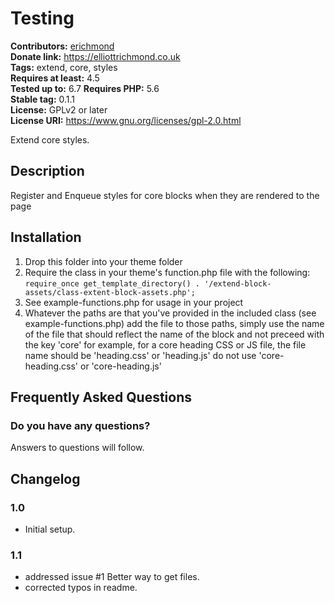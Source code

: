 # Testing #
**Contributors:** [erichmond](https://profiles.wordpress.org/erichmond/)  
**Donate link:** https://elliottrichmond.co.uk  
**Tags:** extend, core, styles  
**Requires at least:** 4.5  
**Tested up to:** 6.7 
**Requires PHP:** 5.6  
**Stable tag:** 0.1.1  
**License:** GPLv2 or later  
**License URI:** https://www.gnu.org/licenses/gpl-2.0.html  

Extend core styles.

## Description ##

Register and Enqueue styles for core blocks when they are rendered to the page

## Installation ##

1. Drop this folder into your theme folder
2. Require the class in your theme's function.php file with the following:
`require_once get_template_directory() . '/extend-block-assets/class-extent-block-assets.php';`
3. See example-functions.php for usage in your project
4. Whatever the paths are that you've provided in the included class (see example-functions.php) add the file to those paths, simply use the name of the file that should reflect the name of the block and not preceed with the key 'core' for example, for a core heading CSS or JS file, the file name should be 'heading.css' or 'heading.js' do not use 'core-heading.css' or 'core-heading.js' 

## Frequently Asked Questions ##

### Do you have any questions? ###

Answers to questions will follow.

## Changelog ##

### 1.0 ###
* Initial setup.

### 1.1 ###
* addressed issue #1 Better way to get files.
* corrected typos in readme.
